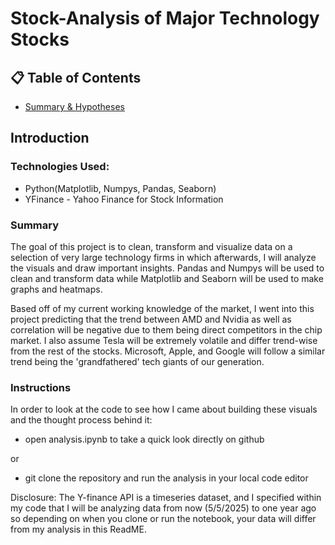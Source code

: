 # Stock-Analysis of Major Technology Stocks

## 📋 Table of Contents

- [Summary & Hypotheses](#introduction)

## Introduction

### Technologies Used:
- Python(Matplotlib, Numpys, Pandas, Seaborn)
- YFinance - Yahoo Finance for Stock Information

### Summary

The goal of this project is to clean, transform and visualize data on a selection of very large technology firms in which afterwards, I will analyze the visuals and draw important insights. Pandas and Numpys will be used to clean and transform data while Matplotlib and Seaborn will be used to make graphs and heatmaps.

Based off of my current working knowledge of the market, I went into this project predicting that the trend between AMD and Nvidia as well as correlation will be negative due to them being direct competitors in the chip market. I also assume Tesla will be extremely volatile and differ trend-wise from the rest of the stocks. Microsoft, Apple, and Google will follow a similar trend being the 'grandfathered' tech giants of our generation.

### Instructions

In order to look at the code to see how I came about building these visuals and the thought process behind it:

- open analysis.ipynb to take a quick look directly on github

or

- git clone the repository and run the analysis in your local code editor

Disclosure: The Y-finance API is a timeseries dataset, and I specified within my code that I will be analyzing data from now (5/5/2025) to one year ago so depending on when you clone or run the notebook, your data will differ from my analysis in this ReadME.
